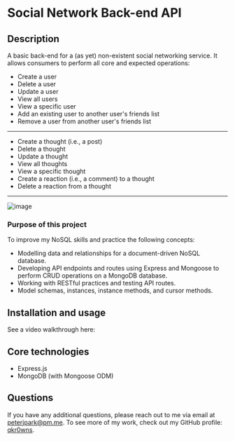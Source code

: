 # Social Network Back-end API

## Description
A basic back-end for a (as yet) non-existent social networking service. It allows consumers to perform all core and expected operations:
- Create a user
- Delete a user
- Update a user
- View all users
- View a specific user
- Add an existing user to another user's friends list
- Remove a user from another user's friends list
---------
- Create a thought (i.e., a post)
- Delete a thought
- Update a thought
- View all thoughts
- View a specific thought
- Create a reaction (i.e., a comment) to a thought
- Delete a reaction from a thought
---------
![image](https://github.com/qkr0wns/sns-backend/assets/115042610/fcd44d99-c043-411d-b0d2-4ca848488201)

### Purpose of this project
To improve my NoSQL skills and practice the following concepts:
- Modelling data and relationships for a document-driven NoSQL database.
- Developing API endpoints and routes using Express and Mongoose to perform CRUD operations on a MongoDB database.
- Working with RESTful practices and testing API routes.
- Model schemas, instances, instance methods, and cursor methods.

## Installation and usage
See a video walkthrough here:

## Core technologies
- Express.js
- MongoDB (with Mongoose ODM)

## Questions
If you have any additional questions, please reach out to me via email at [peterjpark@pm.me](mailto:peterjpark@pm.me).
To see more of my work, check out my GitHub profile: [qkr0wns](https://github.com/qkr0wns).
